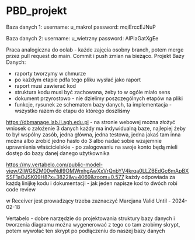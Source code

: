 # PBD_projekt


Baza danych 1: username: u_makrol password: mqiErccEJNuP

Baza danych 2: username: u_wietrzny password: AlPIaGatXgEe


Praca analogiczna do oolab - każde zajęcia osobny branch, potem merge przez pull request do main.
Commit i push zmian na bieżąco.
Projekt Bazy Danych:
- raporty tworzymy w chmurze 
- po każdym etapie pdfa tego pliku wysłać jako raport
- raport musi zawierać kod
- struktura kodu musi być zachowana, żeby to w ogóle miało sens
- dokument przyrostowo - nie dzielimy poszczególnych etapów na pliki
- funkcje, rysunek ze schematem bazy danych, ta implementacja - wszystko razem do etapu do którego doszliśmy

https://dbmanage.lab.ii.agh.edu.pl - na stronie webowej można złożyć wniosek o założenie 3 danych
każdy ma indywidualną baze, najlepiej żeby to był wspólny zasób, jedna główna, jedna testowa, jedna jakaś tam inna
można albo zrobić jedno hasło do 3
albo nadać sobie wzajemnie uprawnienia właścicielskie - po zalogowaniu na swoje konto będą mieli dostęp do 
bazy danej danego użytkownika

https://my.vertabelo.com/public-model-view/2IWG6ZM00wNdI9OMWmhgAwXxVrQnbYV4krqa0LLZBEdGc6mApBXSSF1aOJSK09H8?x=3822&y=4069&zoom=0.577
każdy odpowiada za każdą linijkę kodu i dokumentacji - jak jeden napisze kod to dwóch robi code review

w Receiver jest prowadzący trzeba zaznaczyć Marcjana
Valid Until - 2024-02-18

Vertabelo - dobre narzędzie do projektowania struktury bazy danych i tworzenia diagramu
można wygenerować z tego co tam zrobimy skrypt, potem wywołać ten skrypt po podłączeniu do naszej bazy danych
